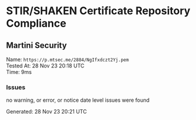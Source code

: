 # STIR/SHAKEN Certificate Repository Compliance

## Martini Security

Name: `https://p.mtsec.me/2884/NgIfxdczt2Yj.pem`\
Tested At: 28 Nov 23 20:18 UTC\
Time: 9ms

### Issues

no warning, or error, or notice date level issues were found

Generated: 28 Nov 23 20:21 UTC